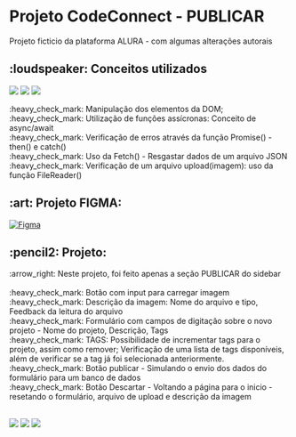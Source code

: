 <h1>Projeto CodeConnect - PUBLICAR</h1>
<p>Projeto ficticio da plataforma ALURA
 - com algumas alterações autorais
</p>


<h2>:loudspeaker: Conceitos utilizados</h2>
<p>
<img src="https://img.shields.io/badge/JavaScript-F7DF1E?style=for-the-badge&logo=javascript&logoColor=black">
<img src="https://img.shields.io/badge/HTML5-E34F26?style=for-the-badge&logo=html5&logoColor=white">
<img src="https://img.shields.io/badge/CSS-239120?&style=for-the-badge&logo=css3&logoColor=white">
</p>

<p>
:heavy_check_mark: Manipulação dos elementos da DOM;</br>
:heavy_check_mark: Utilização de funções assícronas: Conceito de async/await</br>
:heavy_check_mark: Verificação de erros através da função Promise() - then() e catch()</br>
:heavy_check_mark: Uso da Fetch() - Resgastar dados de um arquivo JSON</br>
:heavy_check_mark: Verificação de um arquivo upload(imagem): uso da função FileReader() </br>
</p>

<h2> :art:  Projeto FIGMA:</h2>

[![Figma](https://img.shields.io/badge/Figma-F24E1E?style=for-the-badge&logo=figma&logoColor=white)](https://www.figma.com/community/file/1410409546403062951)

<h2>:pencil2: Projeto:</h2>

<p>:arrow_right:  Neste projeto, foi feito apenas a seção PUBLICAR do sidebar</br>
</br>
:heavy_check_mark: Botão com input para carregar imagem</br>
:heavy_check_mark: Descrição da imagem: Nome do arquivo e tipo, Feedback da leitura do arquivo </br>
:heavy_check_mark: Formulário com campos de digitação sobre o novo projeto - Nome do projeto, Descrição, Tags</br>
:heavy_check_mark: TAGS: Possibilidade de incrementar tags para o projeto, assim como remover; Verificação de uma lista de tags disponíveis, além de verificar se a tag já foi selecionada anteriormente.</br>
:heavy_check_mark: Botão publicar - Simulando o envio dos dados do formulário para um banco de dados</br>
:heavy_check_mark: Botão Descartar - Voltando a página para o inicio - resetando o formulário, arquivo de upload e descrição da imagem</br>
</br>


</p>

<img src="https://github.com/danielcoosta1/CodeConnect/blob/main/assets/img/exemplo_projeto.PNG?raw=true"> 
<img src="https://github.com/danielcoosta1/CodeConnect/blob/main/assets/img/exemplo2.PNG?raw=true">
<img src="https://github.com/danielcoosta1/CodeConnect/blob/main/assets/img/exemplo3.PNG?raw=true">
